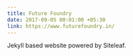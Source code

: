 ```yaml
---
title: Future Foundry
date: 2017-09-05 00:01:00 +05:30
link: https://www.futurefoundry.in/
---
```


Jekyll based website powered by Siteleaf.